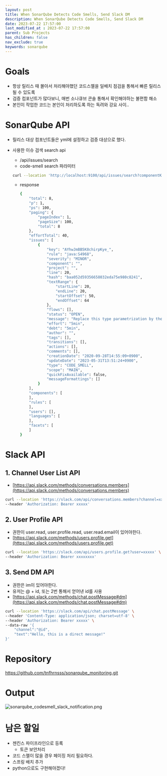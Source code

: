 ```yaml
---
layout: post
title: When SonarQube Detects Code Smells, Send Slack DM
description: When SonarQube Detects Code Smells, Send Slack DM
date: 2023-07-22 17:57:00
last_modified_at : 2023-07-22 17:57:00
parent: Sub Projects
has_children: false
nav_exclude: true
keywords: sonarqube
---
```


# Goals

- 항상 릴리스 때 몰아서 처리해야했던 코드스멜을 일배치 점검을 통해서 빠른 릴리스될 수 있도록
- 검증 컴포넌트가 많다보니, 매번 소나큐브 콘솔 통해서 확인해야하는 불편함 해소
- 본인이 작업한 코드는 본인이 처리하도록 하는 독려와 강요 사이..

# SonarQube API

- 릴리스 대상 컴포넌트들은 yml에 설정하고 검증 대상으로 했다.
- 사용한 이슈 검색 search api
    - /api/issues/search
    - code-smell search 파라미터
    
    ```bash
    curl --location 'http://localhost:9100/api/issues/search?componentKeys=&s=FILE_LINE&resolved=false&types=CODE_SMELL&ps=100&facets=severities%2Ctypes&additionalFields=_all&timeZone=Asia%2FSeoul'
    ```
    
    - response
        
        ```bash
        {
            "total": 8,
            "p": 1,
            "ps": 100,
            "paging": {
                "pageIndex": 1,
                "pageSize": 100,
                "total": 8
            },
            "effortTotal": 40,
            "issues": [
                {
                    "key": "AYhwJmBB5K8chirpKye_",
                    "rule": "java:S4968",
                    "severity": "MINOR",
                    "component": "",
                    "project": "",
                    "line": 20,
                    "hash": "baa052d59356658032eda75e980c8241",
                    "textRange": {
                        "startLine": 20,
                        "endLine": 20,
                        "startOffset": 50,
                        "endOffset": 64
                    },
                    "flows": [],
                    "status": "OPEN",
                    "message": "Replace this type parametrization by the 'final' type `Long`.",
                    "effort": "5min",
                    "debt": "5min",
                    "author": "",
                    "tags": [],
                    "transitions": [],
                    "actions": [],
                    "comments": [],
                    "creationDate": "2020-09-28T14:55:09+0900",
                    "updateDate": "2023-05-31T13:51:24+0900",
                    "type": "CODE_SMELL",
                    "scope": "MAIN",
                    "quickFixAvailable": false,
                    "messageFormattings": []
                }
            ],
            "components": [
            ],
            "rules": [
            ],
            "users": [],
            "languages": [
            ],
            "facets": [
            ]
        }
        ```
        

# Slack API

## 1. Channel User List API

- [https://api.slack.com/methods/conversations.members](https://api.slack.com/methods/conversations.members)

```bash
curl --location 'https://slack.com/api/conversations.members?channel=xxxxx' \
--header 'Authorization: Bearer xxxxx'
```

## 2. User Profile API

- 권한이 user.read, user.profile.read, user.read.email이 있어야한다.
- [https://api.slack.com/methods/users.profile.get](https://api.slack.com/methods/users.profile.get)

```bash
curl --location 'https://slack.com/api/users.profile.get?user=xxxxx' \
--header 'Authorization: Bearer xxxxxxxx'
```

## 3. Send DM API

- 권한은 im이 있어야한다.
- 유저는 @ + id, 또는 2번 통해서 얻어낸 id를 사용
- [https://api.slack.com/methods/chat.postMessage#dm](https://api.slack.com/methods/chat.postMessage#dm)

```bash
curl --location 'https://slack.com/api/chat.postMessage' \
--header 'Content-Type: application/json; charset=utf-8' \
--header 'Authorization: Bearer xxxxx' \
--data-raw '{
    "channel":"@id",
    "text":"Hello, this is a direct message!"
}'
```


# Repository
https://github.com/tnfhrnsss/sonarqube_monitoring.git

# Output

![sonarqube_codesmell_slack_notification.png](./img/sonarqube_codesmell_slack_notification.png)

# 남은 할일

- 젠킨스 파이프라인으로 등록
    - 토큰 보안처리
- 코드 스멜이 많을 경우 페이징 처리 필요하다.
- 스프링 배치 추가
- python으로도 구현해야겠다!